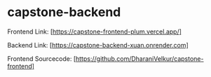 # capstone-backend

Frontend Link:
[https://capstone-frontend-plum.vercel.app/]

Backend Link:
[https://capstone-backend-xuan.onrender.com]

Frontend Sourcecode:
[https://github.com/DharaniVelkur/capstone-frontend]
